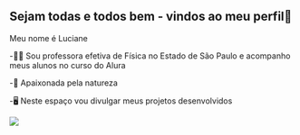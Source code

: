 ## Sejam todas e todos bem - vindos ao meu perfil🌟

Meu nome é Luciane

-👩‍🏫 Sou professora efetiva de Física no Estado de São Paulo e acompanho meus alunos no curso do Alura

-💚 Apaixonada pela natureza

-🖥️ Neste espaço vou divulgar meus projetos desenvolvidos 


![](https://media.tenor.com/mL1x1QubSegAAAAM/jenius-otak.gif) 

